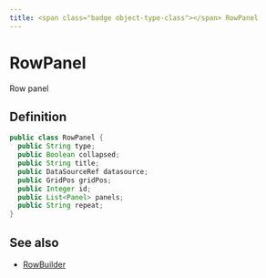 ```yaml
---
title: <span class="badge object-type-class"></span> RowPanel
---
```

# <span class="badge object-type-class"></span> RowPanel

Row panel

## Definition

```java
public class RowPanel {
  public String type;
  public Boolean collapsed;
  public String title;
  public DataSourceRef datasource;
  public GridPos gridPos;
  public Integer id;
  public List<Panel> panels;
  public String repeat;
}
```
## See also

 * <span class="badge builder"></span> [RowBuilder](./builder-RowBuilder.md)
